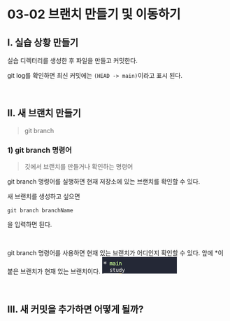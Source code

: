 # 03-02 브랜치 만들기 및 이동하기

## I. 실습 상황 만들기

실습 디렉터리를 생성한 후 파일을 만들고 커밋한다.

git log를 확인하면 최신 커밋에는 `(HEAD -> main)`이라고 표시 된다.

<br>

## II. 새 브랜치 만들기

> git branch

### 1) git branch 명령어
> 깃에서 브랜치를 만들거나 확인하는 명령어

git branch 명령어를 실행하면 현재 저장소에 있는 브랜치를 확인할 수 있다.

새 브랜치를 생성하고 싶으면
```
git branch branchName
```

을 입력하면 된다.

<br>

git branch 명령어를 사용하면 현재 있는 브랜치가 어디인지 확인할 수 있다.
앞에 *이 붙은 브랜치가 현재 있는 브랜치이다.
<img src = "../img/cur branch.png">

<br>

## III. 새 커밋을 추가하면 어떻게 될까?
